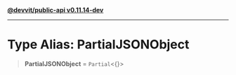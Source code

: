 [**@devvit/public-api v0.11.14-dev**](../README.md)

---

# Type Alias: PartialJSONObject

> **PartialJSONObject** = `Partial`\<\{\}\>

